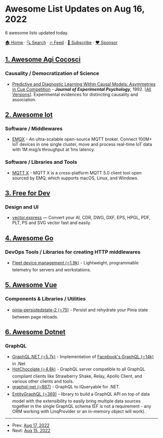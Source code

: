 # Awesome List Updates on Aug 16, 2022

6 awesome lists updated today.

[🏠 Home](/README.md) · [🔍 Search](https://www.trackawesomelist.com/search/) · [🔥 Feed](https://www.trackawesomelist.com/rss.xml) · [📮 Subscribe](https://trackawesomelist.us17.list-manage.com/subscribe?u=d2f0117aa829c83a63ec63c2f&id=36a103854c) · [❤️  Sponsor](https://github.com/sponsors/theowenyoung)



## [1. Awesome Agi Cocosci](/content/YuzheSHI/awesome-agi-cocosci/README.md)

### Causality / Democratization of Science

*   [Predictive and Diagnostic Learning Within Causal Models: Asymmetries in Cue Competition](https://www.psych.uni-goettingen.de/de/cognition/publikationen-dateien-waldmann/1992_predictive_vs_diagnostic.pdf) - ***Journal of Experimental Psychology***, 1992. \[[All Versions](https://scholar.google.com/scholar?cluster=9614241045842043939\&hl=en\&as_sdt=0,5)]. Experimental evidences for distincting causality and association.

## [2. Awesome Iot](/content/HQarroum/awesome-iot/README.md)

### Software / Middlewares

*   [EMQX](https://www.emqx.io/) - An ultra-scalable open-source MQTT broker. Connect 100M+ IoT devices in one single cluster, move and process real-time IoT data with 1M msg/s throughput at 1ms latency.

### Software / Libraries and Tools

*   [MQTT X](https://mqttx.app/) - MQTT X is a cross-platform MQTT 5.0 client tool open sourced by EMQ, which supports macOS, Linux, and Windows.

## [3. Free for Dev](/content/ripienaar/free-for-dev/README.md)

### Design and UI

*   [vector.express](https://vector.express) — Convert your AI, CDR, DWG, DXF, EPS, HPGL, PDF, PLT, PS and SVG vector fast and easily.

## [4. Awesome Go](/content/avelino/awesome-go/README.md)

### DevOps Tools / Libraries for creating HTTP middlewares

*   [Fleet device management (⭐1.9k)](https://github.com/fleetdm/fleet) - Lightweight, programmable telemetry for servers and workstations.

## [5. Awesome Vue](/content/vuejs/awesome-vue/README.md)

### Components & Libraries / Utilities

*   [pinia-persistedstate-2 (⭐75)](https://github.com/iendeavor/pinia-plugin-persistedstate-2) - Persist and rehydrate your Pinia state between page reloads.

## [6. Awesome Dotnet](/content/quozd/awesome-dotnet/README.md)

### GraphQL

*   [GraphQL.NET (⭐5.7k)](https://github.com/graphql-dotnet/graphql-dotnet) - Implementation of [Facebook's GraphQL (⭐14k)](https://github.com/graphql/graphql-spec) in .Net
*   [HotChocolate (⭐4.8k)](https://github.com/ChilliCream/hotchocolate) - GraphQL server compatible to all GraphQL compliant clients like Strawberry Shake, Relay, Apollo Client, and various other clients and tools.
*   [graphql-net (⭐887)](https://github.com/chkimes/graphql-net) - GraphQL to IQueryable for .NET.
*   [EntityGraphQL (⭐369)](https://github.com/EntityGraphQL/EntityGraphQL) - library to build a GraphQL API on top of data model with the extensibility to easily bring multiple data sources together in the single GraphQL schema (EF is not a requirement - any ORM working with LinqProvider or an in-memory object will work).

---

- Prev: [Aug 17, 2022](/content/2022/08/17/README.md)
- Next: [Aug 15, 2022](/content/2022/08/15/README.md)